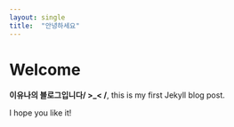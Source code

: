 ```yaml
---
layout: single
title:  "안녕하세요"
---
```


# Welcome

**이유나의 블로그입니다/ >_< /**, this is my first Jekyll blog post.

I hope you like it!
